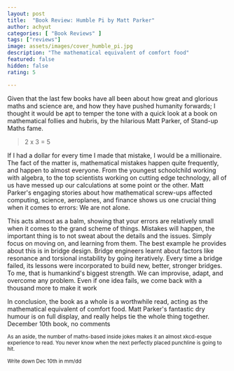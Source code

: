 ```yaml
---
layout: post
title:  "Book Review: Humble Pi by Matt Parker"
author: achyut
categories: [ "Book Reviews" ]
tags: ["reviews"]
image: assets/images/cover_humble_pi.jpg
description: "The mathematical equivalent of comfort food"
featured: false
hidden: false
rating: 5

---
```

Given that the last few books have all been about how great and glorious maths and science are, and how they have pushed humanity forwards; I thought it would be apt to temper the tone with a quick look at a book on mathematical follies and hubris, by the hilarious Matt Parker, of Stand-up Maths fame.

> 2 x 3 = 5

If I had a dollar for every time I made that mistake, I would be a millionaire. The fact of the matter is, mathematical mistakes happen quite frequently, and happen to almost everyone. From the youngest schoolchild working with algebra, to the top scientists working on cutting edge technology, all of us have messed up our calculations at some point or the other. Matt Parker's engaging stories about how mathematical screw-ups affected computing, science, aeroplanes, and finance shows us one crucial thing when it comes to errors: We are not alone.

This acts almost as a balm, showing that your errors are relatively small when it comes to the grand scheme of things. Mistakes will happen, the important thing is to not sweat about the details and the issues. Simply focus on moving on, and learning from them. The best example he provides about this is in bridge design. Bridge engineers learnt about factors like resonance and torsional instability by going iteratively. Every time a bridge failed, its lessons were incorporated to build new, better, stronger bridges. To me, that is humankind's biggest strength. We can improvise, adapt, and overcome any problem. Even if one idea fails, we come back with a thousand more to make it work

In conclusion, the book as a whole is a worthwhile read, acting as the mathematical equivalent of comfort food. Matt Parker's fantastic dry humour is on full display, and really helps tie the whole thing together. December 10th book, no comments


<small>As an aside, the number of maths-based inside jokes makes it an almost xkcd-esque experience to read. You never know when the next perfectly placed punchline is going to hit. 
</small>

<small> Write down Dec 10th in mm/dd </small>